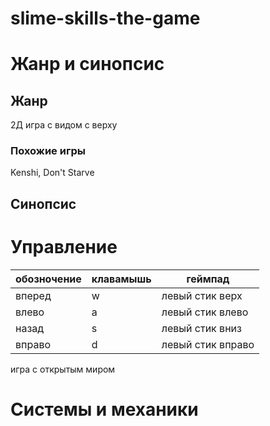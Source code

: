 # slime-skills-the-game

# Жанр и синопсис
## Жанр

2Д игра с видом с верху

### Похожие игры

Kenshi, Don't Starve

## Синопсис

# Управление

| обозночение | клавамышь | геймпад |
| --- | --- | --- |
| вперед | w | левый стик верх |
| влево | a | левый стик влево |
| назад | s | левый стик вниз |
| вправо | d | левый стик вправо |

игра с открытым миром

# Системы и механики
